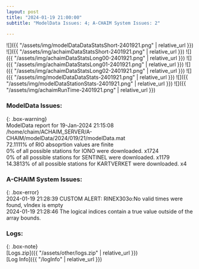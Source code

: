 ```yaml
---
layout: post
title: "2024-01-19 21:00:00"
subtitle: "ModelData Issues: 4; A-CHAIM System Issues: 2"

---
```


![]({{ "/assets/img/modelDataDataStatsShort-2401921.png" | relative_url }})
![]({{ "/assets/img/achaimDataStatsShort-2401921.png" | relative_url }})
![]({{ "/assets/img/achaimDataStatsLong00-2401921.png" | relative_url }})
![]({{ "/assets/img/achaimDataStatsLong01-2401921.png" | relative_url }})
![]({{ "/assets/img/achaimDataStatsLong02-2401921.png" | relative_url }})
![]({{ "/assets/img/modelDataDataStats-2401921.png" | relative_url }})
![]({{ "/assets/img/modelDataStationStats-2401921.png" | relative_url }})
![]({{ "/assets/img/achaimRunTime-2401921.png" | relative_url }})


### ModelData Issues:  
  
{: .box-warning}  
 ModelData report for 19-Jan-2024 21:15:08   
 /home/chaim/ACHAIM_SERVER/A-CHAIM/modelData/2024/019/21/modelData.mat   
 72.1111% of RIO absoprtion values are finite   
 0% of all possible stations for IONO were downloaded. x1724   
 0% of all possible stations for SENTINEL were downloaded. x1179   
 14.3813% of all possible stations for KARTVERKET were downloaded. x4   
  
### A-CHAIM System Issues:  
  
{: .box-error}  
2024-01-19 21:28:39 CUSTOM ALERT: RINEX303o:No valid times were found, vIndex is empty  
2024-01-19 21:28:46 The logical indices contain a true value outside of the array bounds.  

### Logs:  
  
{: .box-note}  
[Logs.zip]({{ "/assets/other/logs.zip" | relative_url }})  
[Log Info]({{ "/logInfo" | relative_url }})  
